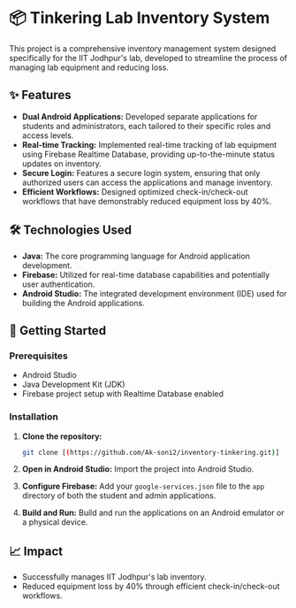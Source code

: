 # 📦 Tinkering Lab Inventory System

This project is a comprehensive inventory management system designed specifically for the IIT Jodhpur's lab, developed to streamline the process of managing lab equipment and reducing loss.

## ✨ Features

* **Dual Android Applications:** Developed separate applications for students and administrators, each tailored to their specific roles and access levels.
* **Real-time Tracking:** Implemented real-time tracking of lab equipment using Firebase Realtime Database, providing up-to-the-minute status updates on inventory.
* **Secure Login:** Features a secure login system, ensuring that only authorized users can access the applications and manage inventory.
* **Efficient Workflows:** Designed optimized check-in/check-out workflows that have demonstrably reduced equipment loss by 40%.

## 🛠️ Technologies Used

* **Java:** The core programming language for Android application development.
* **Firebase:** Utilized for real-time database capabilities and potentially user authentication.
* **Android Studio:** The integrated development environment (IDE) used for building the Android applications.

## 🚀 Getting Started

### Prerequisites

* Android Studio
* Java Development Kit (JDK)
* Firebase project setup with Realtime Database enabled

### Installation

1.  **Clone the repository:**
    ```bash
    git clone [(https://github.com/Ak-soni2/inventory-tinkering.git)]
    ```

2.  **Open in Android Studio:**
    Import the project into Android Studio.
3.  **Configure Firebase:**
    Add your `google-services.json` file to the `app` directory of both the student and admin applications.
4.  **Build and Run:**
    Build and run the applications on an Android emulator or a physical device.

## 📈 Impact

* Successfully manages IIT Jodhpur's lab inventory.
* Reduced equipment loss by 40% through efficient check-in/check-out workflows.
